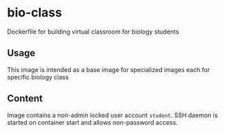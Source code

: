 # bio-class
Dockerfile for building virtual classroom for biology students

## Usage
This image is intended as a base image for specialized images each for specific biology class

## Content
Image contains a non-admin locked user account `student`.
SSH daemon is started on container start and allows non-password access.
